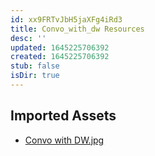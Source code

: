 ```yaml
---
id: xx9FRTvJbH5jaXFg4iRd3
title: Convo_with_dw Resources
desc: ''
updated: 1645225706392
created: 1645225706392
stub: false
isDir: true
---
```

## Imported Assets
- [Convo with DW.jpg](/assets/convo-with-dw.jpg)
